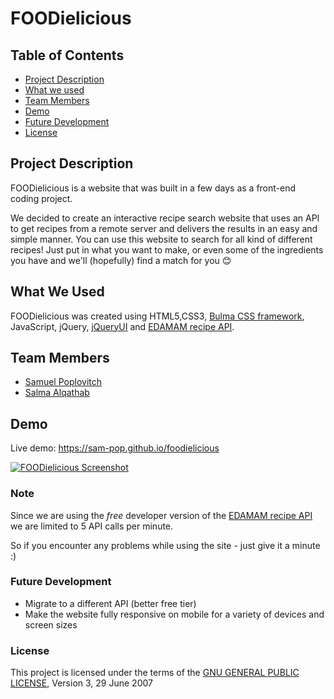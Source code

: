 # FOODielicious

## Table of Contents

- [Project Description](#desc)
- [What we used](#tech)
- [Team Members](#team-members)
- [Demo](#demo)
- [Future Development](#fDev)
- [License](#license)

## <a name="dec"></a> Project Description

FOODielicious is a website that was built in a few days as a front-end coding project.

We decided to create an interactive recipe search website that uses an API to get recipes from a remote server and delivers the results in an easy and simple manner.
You can use this website to search for all kind of different recipes! Just put in what you want to make, or even some of the ingredients you have and we'll (hopefully) find a match for you 😊️

## <a name="tech"></a>What We Used

FOODielicious was created using HTML5,CSS3, [Bulma CSS framework](https://bulma.io/), JavaScript, jQuery, [jQueryUI](https://jqueryui.com/) and [EDAMAM recipe API](https://www.edamam.com/).

## <a name="team-members"></a>Team Members

- [Samuel Poplovitch](https://github.com/sam-pop/)
- [Salma Alqathab](https://github.com/Salmaalqathab)

## <a name="demo"></a>Demo

Live demo: https://sam-pop.github.io/foodielicious

[![FOODielicious Screenshot](https://s7.postimg.cc/v3hychlx7/ezgif.com-optimize.gif)](https://sam-pop.github.io/foodielicious)

### Note

Since we are using the _free_ developer version of the [EDAMAM recipe API](https://www.edamam.com/) we are limited to 5 API calls per minute.

So if you encounter any problems while using the site - just give it a minute :)

### <a name="fDev"></a>Future Development

- Migrate to a different API (better free tier)
- Make the website fully responsive on mobile for a variety of devices and screen sizes

### <a name="license"></a>License

This project is licensed under the terms of the [GNU GENERAL PUBLIC LICENSE](LICENSE.MD), Version 3, 29 June 2007
